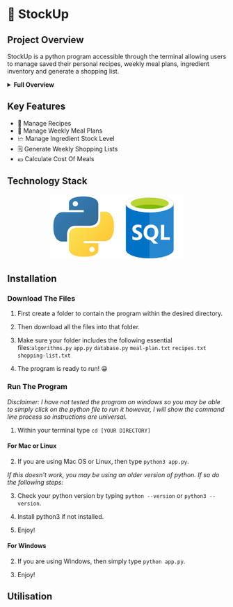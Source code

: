# 🍲 StockUp

## Project Overview
StockUp is a python program accessible through the terminal allowing users to manage saved their personal recipes, weekly meal plans, ingredient inventory and generate a shopping list.
<details>
<summary><b>Full Overview</b></summary>
StockUp provides an efficient and easy way for users to minimize waste when cooking meals and buying ingredients for said meals. The program has multiple features: 
<br></br>
<ol>
<li>
StockUp can convert the text content of both the meal-plan.txt file and recipes.txt file into dictionaries, as long as the text files follow a set of rules listed in the How to Use section below.
</li>
<li>
StockUp can add these dictionaries to a relational database.
</li>
<li>
Users can alter the data of this relational database as well as the recipes text file within the program, (meal plan text file has to be changed within the file itself).
</li>
<li>
Users can generate shopping lists for each week.
</li>
<li>
Users can add the PPU(Price per unit) of ingredients allowing for the price of each recipe/week to be calculated.
</li>
<li>
Users can have an infinite number of recipes/weeks.
</li>
</ol>
<br>
These features have been coded through a series of complex data structures and data manipulation using python and the extended module 'sqlite3'(a python module which allows for clear SQL queries to be executed within python). The algorithms.py file handles text file manipluation and inspection, whilst the database.py file handles database creation and manipulation through the use of the sqlite3 module. For a deeper explanation of the various functions within the python files, comments have been provided alongside the code.
</details>

## Key Features
- 🍲 Manage Recipes
- 📆 Manage Weekly Meal Plans
- 🗠 Manage Ingredient Stock Level
- 🗒️ Generate Weekly Shopping Lists
- 💷 Calculate Cost Of Meals

## Technology Stack

<center>
    <img src="logo_python.png" alt="Python Logo" width="150"/>
    <img src="logo_sql.png" alt="SQL Logo" width="150"/>
</center>

## Installation

### Download The Files

1) First create a folder to contain the program within the desired directory.

2) Then download all the files into that folder.

3) Make sure your folder includes the following essential files:`algorithms.py` `app.py` `database.py` `meal-plan.txt` `recipes.txt` `shopping-list.txt`

4) The program is ready to run! 😀

### Run The Program

*Disclaimer: I have not tested the program on windows so you may be able to simply click on the python file to run it however, I will show the command line process so instructions are universal.*

1) Within your terminal type `cd [YOUR DIRECTORY]`

#### For Mac or Linux

2) If you are using Mac OS or Linux, then type `python3 app.py`.

*If this doesn't work, you may be using an older version of python. If so do the following steps:*

3) Check your python version by typing `python --version` or `python3 --version`.

4) Install python3 if not installed.

5) Enjoy!

#### For Windows

2) If you are using Windows, then simply type `python app.py`.

3) Enjoy!

## Utilisation
